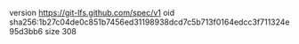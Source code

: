 version https://git-lfs.github.com/spec/v1
oid sha256:1b27c04de0c851b7456ed31198938dcd7c5b713f0164edcc3f711324e95d3bb6
size 308
